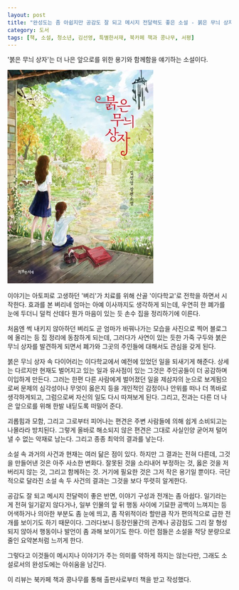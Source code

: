 ```yaml
---
layout: post
title: "완성도는 좀 아쉽지만 공감도 잘 되고 메시지 전달력도 좋은 소설 - 붉은 무늬 상자"
category: 도서
tags: [책, 소설, 청소년, 김선영, 특별한서재, 북카페 책과 콩나무, 서평]
---
```


'붉은 무늬 상자'는
더 나은 앞으로를 위한 용기와 함께함을 얘기하는 소설이다.

![표지](/images/book/red-pattern-box-book-h480.jpg)

이야기는 아토피로 고생하던 '벼리'가 치료를 위해 산골 '이다학교'로 전학을 하면서 시작한다.
효과를 본 벼리네 엄마는 아예 이사까지도 생각하게 되는데,
우연히 한 폐가를 눈에 두더니 덜컥 산데다
뭔가 마음이 있는 듯 손수 집을 정리하기에 이른다.

처음엔 썩 내키지 않아하던 벼리도
곧 엄마가 바꿔나가는 모습을 사진으로 찍어 블로그에 올리는 등
집 정리에 동참하게 되는데,
그러다가 사연이 있는 듯한 가죽 구두와 붉은 무늬 상자를 발견하게 되면서
폐가와 그곳의 주인들에 대해서도 관심을 갖게 된다.

붉은 무늬 상자 속 다이어리는 이다학교에서 예전에 있었던 일을 되새기게 해준다.
상세는 다르지만 현재도 벌어지고 있는 일과 유사점이 있는 그것은
주인공들이 더 공감하며 이입하게 만든다.
그러는 한편 다른 사람에게 벌어졌던 일을 제삼자의 눈으로 보게됨으로써
문제의 심각성이나 무엇이 옳은지 등을
개인적인 감정이나 안위를 떠나 더 똑바로 생각하게되고,
그럼으로써 자신의 일도 다시 따져보게 된다.
그리고, 전과는 다른 더 나은 앞으로를 위해 한발 내딛도록 떠밀어 준다.

괴롭힘과 모함, 그리고 그로부터 피어나는 편견은 주변 사람들에 의해 쉽게 소비되고는 나몰라라 방치된다.
그렇게 올바로 해소되지 않은 편견은 그대로 사실인양 굳어져 털어낼 수 없는 악재로 남는다.
그리고 종종 최악의 결과를 낳는다.

소설 속 과거의 사건과 현재는 여러 닮은 점이 있다.
하지만 그 결과는 전혀 다른데, 그것을 만들어낸 것은 아주 사소한 변화다.
잘못된 것을 소리내어 부정하는 것,
옳은 것을 저버리지 않는 것,
그리고 함께하는 것.
거기에 필요한 것은 그저 작은 용기일 뿐이다.
극단적으로 달라진 소설 속 두 사건의 결과는 그것을 보다 뚜렷히 알게한다.

공감도 잘 되고 메시지 전달력이 좋은 반면,
이야기 구성과 전개는 좀 아쉽다.
일기라는 게 전혀 일기같지 않다거나,
일부 인물의 앞 뒤 행동 사이에 기묘한 공백이 느껴지는 등
어색하거나 의아한 부분도 좀 눈에 띄고,
좀 작위적이라 할만큼 작가 편의적으로 급한 전개를 보이기도 하기 때문이다.
그러다보니 등장인물간의 관계나 공감점도 그리 잘 형성되지 않아서
행동이나 발언이 좀 과해 보이기도 한다.
이런 점들은 소설을 적당 분량으로 줄인 요약본처럼 느끼게 한다.

그렇다고 이것들이 메시지나 이야기가 주는 의미를 약하게 하지는 않는다만,
그래도 소설로서의 완성도에는 아쉬움을 남긴다.



<div class="im im-info">
이 리뷰는 북카페 책과 콩나무를 통해 출판사로부터 책을 받고 작성했다.
</div>
